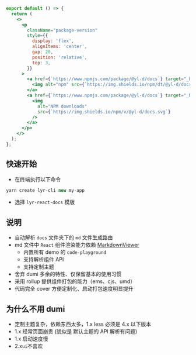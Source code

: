 ```jsx | pureReact
export default () => {
  return (
    <>
      <p
        className="package-version"
        style={{
          display: 'flex',
          alignItems: 'center',
          gap: 20,
          position: 'relative',
          top: 3,
        }}
      >
        <a href={`https://www.npmjs.com/package/@yl-d/docs`} target="_blank">
          <img alt="npm" src={`https://img.shields.io/npm/dt/@yl-d/docs`} />
        </a>
        <a href={`https://www.npmjs.com/package/@yl-d/docs`} target="_blank">
          <img
            alt="NPM downloads"
            src={`https://img.shields.io/npm/v/@yl-d/docs.svg`}
          />
        </a>
      </p>
    </>
  );
};
```

## 快速开始

- 在终端执行以下命令

```js
yarn create lyr-cli new my-app
```

- 选择 `lyr-react-docs` 模版

## 说明

- 自动解析 `docs` 文件夹下的 `md` 文件生成路由
- md 文件中 `React` 组件渲染能力依赖 [MarkdownViewer](https://packages.yunliang.cloud#/shared/markdown-viewer)
  - 内置所有 demo 的 `code-playground`
  - 支持解析组件 API
  - 支持定制主题
- 舍弃 dumi 多余的特性、仅保留基本的使用习惯
- 采用 rollup 提供组件打包的能力（ems、cjs、umd）
- 代码完全 cover 方便定制化、启动打包速度明显提升

## 为什么不用 dumi

- 定制主题复杂，依赖东西太多，1.x less 必须是 4.x 以下版本
- 1.x 经常页面崩贵 (貌似是 默认主题的 API 解析有问题)
- 1.x 启动速度慢
- 2.x`ui`不喜欢
